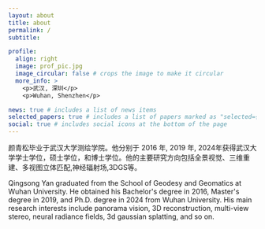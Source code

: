 ```yaml
---
layout: about
title: about
permalink: /
subtitle: 

profile:
  align: right
  image: prof_pic.jpg
  image_circular: false # crops the image to make it circular
  more_info: >
    <p>武汉, 深圳</p>
    <p>Wuhan, Shenzhen</p>

news: true # includes a list of news items
selected_papers: true # includes a list of papers marked as "selected={true}"
social: true # includes social icons at the bottom of the page
---
```


颜青松毕业于武汉大学测绘学院。他分别于 2016 年, 2019 年, 2024年获得武汉大学学士学位，硕士学位，和博士学位。他的主要研究方向包括全景视觉、三维重建、多视图立体匹配,神经辐射场,3DGS等。

Qingsong Yan graduated from the School of Geodesy and Geomatics at Wuhan University. He obtained his Bachelor's degree in 2016, Master's degree in 2019, and Ph.D. degree in 2024 from Wuhan University. His main research interests include panorama vision, 3D reconstruction, multi-view stereo, neural radiance fields, 3d gaussian splatting, and so on.
